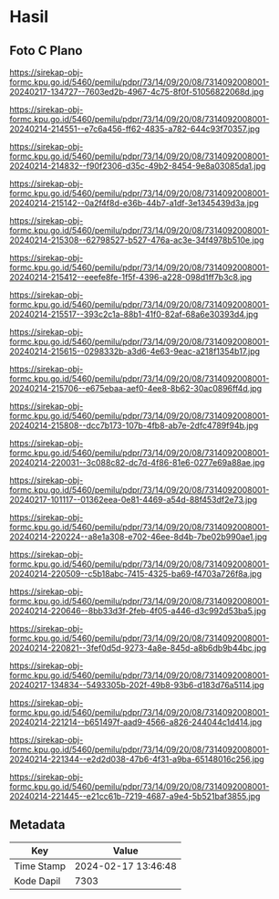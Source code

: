# Hasil

## Foto C Plano

https://sirekap-obj-formc.kpu.go.id/5460/pemilu/pdpr/73/14/09/20/08/7314092008001-20240217-134727--7603ed2b-4967-4c75-8f0f-51056822068d.jpg

https://sirekap-obj-formc.kpu.go.id/5460/pemilu/pdpr/73/14/09/20/08/7314092008001-20240214-214551--e7c6a456-ff62-4835-a782-644c93f70357.jpg

https://sirekap-obj-formc.kpu.go.id/5460/pemilu/pdpr/73/14/09/20/08/7314092008001-20240214-214832--f90f2306-d35c-49b2-8454-9e8a03085da1.jpg

https://sirekap-obj-formc.kpu.go.id/5460/pemilu/pdpr/73/14/09/20/08/7314092008001-20240214-215142--0a2f4f8d-e36b-44b7-a1df-3e1345439d3a.jpg

https://sirekap-obj-formc.kpu.go.id/5460/pemilu/pdpr/73/14/09/20/08/7314092008001-20240214-215308--62798527-b527-476a-ac3e-34f4978b510e.jpg

https://sirekap-obj-formc.kpu.go.id/5460/pemilu/pdpr/73/14/09/20/08/7314092008001-20240214-215412--eeefe8fe-1f5f-4396-a228-098d1ff7b3c8.jpg

https://sirekap-obj-formc.kpu.go.id/5460/pemilu/pdpr/73/14/09/20/08/7314092008001-20240214-215517--393c2c1a-88b1-41f0-82af-68a6e30393d4.jpg

https://sirekap-obj-formc.kpu.go.id/5460/pemilu/pdpr/73/14/09/20/08/7314092008001-20240214-215615--0298332b-a3d6-4e63-9eac-a218f1354b17.jpg

https://sirekap-obj-formc.kpu.go.id/5460/pemilu/pdpr/73/14/09/20/08/7314092008001-20240214-215706--e675ebaa-aef0-4ee8-8b62-30ac0896ff4d.jpg

https://sirekap-obj-formc.kpu.go.id/5460/pemilu/pdpr/73/14/09/20/08/7314092008001-20240214-215808--dcc7b173-107b-4fb8-ab7e-2dfc4789f94b.jpg

https://sirekap-obj-formc.kpu.go.id/5460/pemilu/pdpr/73/14/09/20/08/7314092008001-20240214-220031--3c088c82-dc7d-4f86-81e6-0277e69a88ae.jpg

https://sirekap-obj-formc.kpu.go.id/5460/pemilu/pdpr/73/14/09/20/08/7314092008001-20240217-101117--01362eea-0e81-4469-a54d-88f453df2e73.jpg

https://sirekap-obj-formc.kpu.go.id/5460/pemilu/pdpr/73/14/09/20/08/7314092008001-20240214-220224--a8e1a308-e702-46ee-8d4b-7be02b990ae1.jpg

https://sirekap-obj-formc.kpu.go.id/5460/pemilu/pdpr/73/14/09/20/08/7314092008001-20240214-220509--c5b18abc-7415-4325-ba69-f4703a726f8a.jpg

https://sirekap-obj-formc.kpu.go.id/5460/pemilu/pdpr/73/14/09/20/08/7314092008001-20240214-220646--8bb33d3f-2feb-4f05-a446-d3c992d53ba5.jpg

https://sirekap-obj-formc.kpu.go.id/5460/pemilu/pdpr/73/14/09/20/08/7314092008001-20240214-220821--3fef0d5d-9273-4a8e-845d-a8b6db9b44bc.jpg

https://sirekap-obj-formc.kpu.go.id/5460/pemilu/pdpr/73/14/09/20/08/7314092008001-20240217-134834--5493305b-202f-49b8-93b6-d183d76a5114.jpg

https://sirekap-obj-formc.kpu.go.id/5460/pemilu/pdpr/73/14/09/20/08/7314092008001-20240214-221214--b651497f-aad9-4566-a826-244044c1d414.jpg

https://sirekap-obj-formc.kpu.go.id/5460/pemilu/pdpr/73/14/09/20/08/7314092008001-20240214-221344--e2d2d038-47b6-4f31-a9ba-65148016c256.jpg

https://sirekap-obj-formc.kpu.go.id/5460/pemilu/pdpr/73/14/09/20/08/7314092008001-20240214-221445--e21cc61b-7219-4687-a9e4-5b521baf3855.jpg


## Metadata

| Key        | Value               |
| ---------- | ------------------- |
| Time Stamp | 2024-02-17 13:46:48 |
| Kode Dapil | 7303                |




